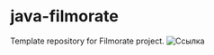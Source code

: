 # java-filmorate
Template repository for Filmorate project.
![Ссылка](https://dbdiagram.io/d/64d0fbb402bd1c4a5e5eadd8)
